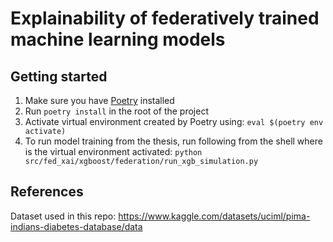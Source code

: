 # Explainability of federatively trained machine learning models

## Getting started

1. Make sure you have [Poetry](https://python-poetry.org/) installed
2. Run `poetry install` in the root of the project
3. Activate virtual environment created by Poetry using: `eval $(poetry env activate)`
4. To run model training from the thesis, run following from the shell where is the virtual environment activated: `python src/fed_xai/xgboost/federation/run_xgb_simulation.py`

## References

Dataset used in this repo: https://www.kaggle.com/datasets/uciml/pima-indians-diabetes-database/data
